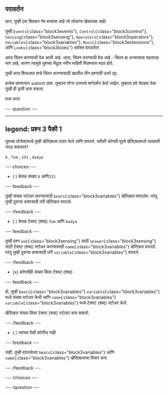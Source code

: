 ## परावर्तन

छान, तुम्ही एक क्लिकर गेम बनवला आहे जो लोकांना खेळायचा आहे!

तुम्ही `Events`{:class="block3events"}, `Control`{:class="block3control"}, `Sensing`{:class="block3sensing"}, `Operators`{:class="block3operators"}, `Variables`{:class="block3variables"}, `Music`{:class="block3extensions"}, आणि `Looks`{:class="block3looks"} ब्लॉक्स वापरलेत!

आता चिंतन करण्याची वेळ आली आहे. आता, चिंतन करण्याची वेळ आहे - चिंतन हा अभ्यासाचा महत्वाचा भाग आहे, कारण त्यामुळे तुमच्या मेंदूला नवीन माहिती मिळण्यास मदत होते.

तुम्ही काय शिकलात याचे चिंतन करण्यासाठी खालील तीन प्रश्नांची उत्तरे द्या.

प्रत्येक प्रश्नानंतर submit दाबा. तुम्हाला योग्य उत्तराचे मार्गदर्शन केले जाईल. तुम्हाला हवे तेवढ्या वेळा तुम्ही ही कृती करू शकता.

मजा करा!

--- question ---

---
legend: प्रश्न 3 पैकी 1
---

तुमच्या प्रोजेक्टमध्ये तुम्ही व्हेरिएबल्स तयार केले आणि वापरले. यापैकी कोणती मूल्ये व्हेरिएबलमध्ये साठवली जाऊ शकतात?

`6` , `Tom` , `151` , `Aadya`

--- choices ---

- ( ) केवळ संख्या `6` आणि`151`

 --- feedback ---

 तुम्ही संख्या स्टोअर करण्यासाठी `beats`{:class="block3variables"} व्हेरिएबल वापरलेत. परंतु तुम्ही दुसऱ्या कशासाठी तरी व्हेरिएबल वापरले.

 --- /feedback ---

- ( ) केवळ टेक्स्ट (शब्द) `Tom` आणि `Aadya`

 --- feedback ---

 तुम्ही प्रश्न `ask`{:class="block3sensing"} साठी `answer`{:class="block3sensing"} साठी टेक्स्ट (शब्द) स्टोअर करण्यासाठी `name`{:class="block3variables"} व्हेरिएबल वापरले. परंतु तुम्ही दुसऱ्या कशासाठी तरी `variable`{:class="block3variables"} वापरले.

 --- /feedback ---

- (x) कोणतीही संख्या किंवा टेक्स्ट (शब्द)

 --- feedback ---

 हो, तुम्ही `beats`{:class="block3variables"} `variable`{:class="block3variables"} मध्ये संख्या स्टोअर केली आणि `name`{:class="block3variables"} `variable`{:class="block3variables"} मध्ये टेक्स्ट (शब्द) स्टोअर केले.

 व्हेरिएबल संख्या किंवा टेक्स्ट (शब्द) स्टोअर करू शकतो.

 --- /feedback ---

- ( ) त्यांच्या पैकी कोणीच नाही

 --- feedback ---

नाही. तुम्ही वापरलेल्या `beats`{:class="block3variables"} आणि `name`{:class="block3variables"} व्हेरिएबल्सचा विचार करा.

 --- /feedback ---

--- /choices ---

--- /question ---
